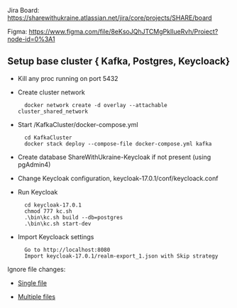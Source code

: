 Jira Board: https://sharewithukraine.atlassian.net/jira/core/projects/SHARE/board

Figma: https://www.figma.com/file/8eKsoJQhJTCMgPkIlueRvh/Proiect?node-id=0%3A1


## Setup base cluster { Kafka, Postgres, Keycloack}

- Kill any proc running on port 5432
- Create cluster network

        docker network create -d overlay --attachable cluster_shared_network
        
- Start /KafkaCluster/docker-compose.yml

        cd KafkaCluster
        docker stack deploy --compose-file docker-compose.yml kafka

- Create database ShareWithUkraine-Keycloak if not present (using pgAdmin4)

- Change Keycloak configuration, keycloak-17.0.1/conf/keycloack.conf

- Run Keycloak

        cd keycloak-17.0.1
        chmod 777 kc.sh
        .\bin\kc.sh build --db=postgres
        .\bin\kc.sh start-dev

- Import Keycloack settings

        Go to http://localhost:8080
        Import keycloak-17.0.1/realm-export_1.json with Skip strategy


Ignore file changes:

- [Single file](https://stackoverflow.com/questions/18276951/how-do-i-stop-git-from-tracking-any-changes-to-a-file-from-this-commit-forward)

- [Multiple files](https://stackoverflow.com/questions/12288212/git-update-index-assume-unchanged-on-directory)
